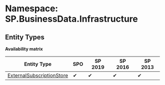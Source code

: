 # Namespace: SP.BusinessData.Infrastructure
## Entity Types

**Availability matrix**

Entity Type | SPO | SP 2019 | SP 2016 | SP 2013
----------|-----|---------|---------|--------
[ExternalSubscriptionStore](./EntityTypes/ExternalSubscriptionStore) | ✔ | ✔ | ✔ | ✔
